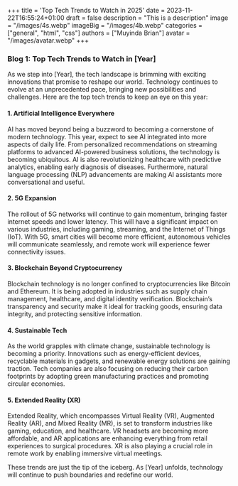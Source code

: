 +++
title = 'Top Tech Trends to Watch in 2025'
date = 2023-11-22T16:55:24+01:00
draft = false
description = "This is a description"
image = "/images/4s.webp"
imageBig = "/images/4b.webp"
categories = ["general", "html", "css"]
authors = ["Muyinda Brian"]
avatar = "/images/avatar.webp"
+++



### Blog 1: Top Tech Trends to Watch in [Year]

As we step into [Year], the tech landscape is brimming with exciting innovations that promise to reshape our world. Technology continues to evolve at an unprecedented pace, bringing new possibilities and challenges. Here are the top tech trends to keep an eye on this year:

#### 1. Artificial Intelligence Everywhere
AI has moved beyond being a buzzword to becoming a cornerstone of modern technology. This year, expect to see AI integrated into more aspects of daily life. From personalized recommendations on streaming platforms to advanced AI-powered business solutions, the technology is becoming ubiquitous. AI is also revolutionizing healthcare with predictive analytics, enabling early diagnosis of diseases. Furthermore, natural language processing (NLP) advancements are making AI assistants more conversational and useful.

#### 2. 5G Expansion
The rollout of 5G networks will continue to gain momentum, bringing faster internet speeds and lower latency. This will have a significant impact on various industries, including gaming, streaming, and the Internet of Things (IoT). With 5G, smart cities will become more efficient, autonomous vehicles will communicate seamlessly, and remote work will experience fewer connectivity issues.

#### 3. Blockchain Beyond Cryptocurrency
Blockchain technology is no longer confined to cryptocurrencies like Bitcoin and Ethereum. It is being adopted in industries such as supply chain management, healthcare, and digital identity verification. Blockchain’s transparency and security make it ideal for tracking goods, ensuring data integrity, and protecting sensitive information.

#### 4. Sustainable Tech
As the world grapples with climate change, sustainable technology is becoming a priority. Innovations such as energy-efficient devices, recyclable materials in gadgets, and renewable energy solutions are gaining traction. Tech companies are also focusing on reducing their carbon footprints by adopting green manufacturing practices and promoting circular economies.

#### 5. Extended Reality (XR)
Extended Reality, which encompasses Virtual Reality (VR), Augmented Reality (AR), and Mixed Reality (MR), is set to transform industries like gaming, education, and healthcare. VR headsets are becoming more affordable, and AR applications are enhancing everything from retail experiences to surgical procedures. XR is also playing a crucial role in remote work by enabling immersive virtual meetings.

These trends are just the tip of the iceberg. As [Year] unfolds, technology will continue to push boundaries and redefine our world.